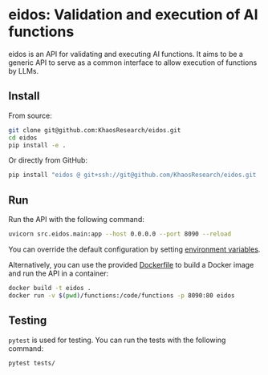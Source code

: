 # eidos:  Validation and execution of AI functions

eidos is an API for validating and executing AI functions. It aims to be a generic API to serve as a common interface to allow execution of functions by LLMs.

## Install

From source:

```bash
git clone git@github.com:KhaosResearch/eidos.git
cd eidos
pip install -e .
```

Or directly from GitHub:

```bash
pip install "eidos @ git+ssh://git@github.com/KhaosResearch/eidos.git
```

## Run

Run the API with the following command:

```bash
uvicorn src.eidos.main:app --host 0.0.0.0 --port 8090 --reload
```

You can override the default configuration by setting [environment variables](src/eidos/settings.py).

Alternatively, you can use the provided [Dockerfile](Dockerfile) to build a Docker image and run the API in a container:

```bash
docker build -t eidos .
docker run -v $(pwd)/functions:/code/functions -p 8090:80 eidos
```

## Testing

`pytest` is used for testing. You can run the tests with the following command:

```bash
pytest tests/
```